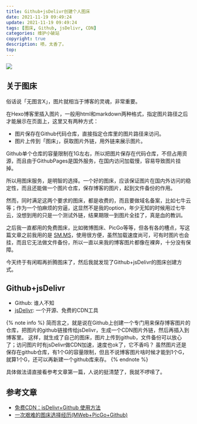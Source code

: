 ```yaml
---
title: Github+jsDelivr创建个人图床
date: 2021-11-19 09:49:24
update: 2021-11-19 09:49:24
tags: [图床, Github, jsDelivr, CDN]
categories: 维护小破站
copyright: true
description: 啧，太香了。
top:
---
```


<img src="https://cdn.jsdelivr.net/gh/Summyj/blogImageCDN@1.1/images/blog-picture-service/1.jpg" >

## 关于图床

俗话说「无图言X」，图片就相当于博客的灵魂，非常重要。

在Hexo博客里插入图片，一般用html和markdown两种格式，指定图片路径之后才能展示在页面上，这里又有两种方式：
- 图片保存在Github代码仓库，直接指定仓库里的图片路径来访问。
- 图片上传到「图床」，获取图片外链，用外链来展示图片。

Github单个仓库的容量限制在1G左右，所以把图片保存在代码仓库，不但占用资源，而且由于GithubPages是国外服务，在国内访问加载慢，容易导致图片挂掉。

所以用图床服务，是明智的选择。一个好的图床，应该保证图片在国内外访问的稳定性，而且还能做一个图片仓库，保存博客的图片，起到文件备份的作用。

然而，同时满足这两个要求的图床，都是收费的，而且要做域名备案，比如七牛云等；作为一个怕麻烦的穷逼，这显然不是我的option，年少无知的时候用过七牛云，没想到用的只是一个测试外链，结果期限一到图片全挂了，真是血的教训。

之后我一直都用的免费图床，比如微博图床、PicGo等等，但各有各的槽点，写这篇文章之前我用的是 [SM.MS](https://sm.ms/)，使用很方便，虽然加载速度尚可，可有时图片也会挂，而且它无法做文件备份，所以一直以来我的博客图片都像在裸奔，十分没有保障。

今天终于有闲暇再折腾图床了，然后我就发现了Github+jsDelivr的图床创建方式。

## Github+jsDelivr

- Github: 谁人不知
- [jsDelivr](https://www.jsdelivr.com/): 一个开源、免费的CDN工具

{% note info %}
简而言之，就是说在Github上创建一个专门用来保存博客图片的仓库，把图片的github链接传给jsDelivr，生成一个CDN图片外链，然后再插入到博客里。
这样，就生成了自己的图床，图片上传到github，文件备份可以放心了；访问图片时有jsDelivr做CDN加速，速度也ok了，它不香吗？
虽然图片还是保存在github仓库，有1个G的容量限制，但且不说博客图片啥时候才能到1个G，就算1个G，还可以再新建一个github库来存。
{% endnote %}

具体做法请直接看参考文章第一篇，人说的挺清楚了，我就不啰嗦了。


## 参考文章

- [免费CDN：jsDelivr+Github 使用方法](https://zhuanlan.zhihu.com/p/76951130)
- [一次艰难的图床选择经历(MWeb+PicGo+Github)](https://www.jianshu.com/p/a200f116c3ce)
